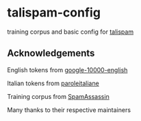 # talispam-config
training corpus and basic config for [talispam](https://github.com/saidone75/talispam)

## Acknowledgements

English tokens from [google-10000-english](https://github.com/first20hours/google-10000-english)

Italian tokens from [paroleitaliane](https://github.com/napolux/paroleitaliane)

Training corpus from [SpamAssassin](https://github.com/dmitrynogin/SpamAssassin)

Many thanks to their respective maintainers
